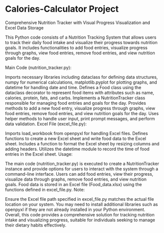 # Calories-Calculator Project
Comprehensive Nutrition Tracker with Visual Progress Visualization and Excel Data Storage

This Python code consists of a Nutrition Tracking System that allows users to track their daily food intake and visualize their progress towards nutrition goals. It includes functionalities to add food entries, visualize progress through graphs, view food entries, remove food entries, and view nutrition goals for the day.

Main Code (nutrition_tracker.py):

Imports necessary libraries including dataclass for defining data structures, numpy for numerical calculations, matplotlib.pyplot for plotting graphs, and datetime for handling date and time.
Defines a Food class using the dataclass decorator to represent food items with attributes such as name, calories, protein, fats, and carbs.
Implements a NutritionTracker class responsible for managing food entries and goals for the day.
Provides methods to add a new food entry, visualize progress through graphs, view food entries, remove food entries, and view nutrition goals for the day.
Uses helper methods to handle user input, print prompt messages, and perform data validation.
Excel File (excel_file.py):

Imports load_workbook from openpyxl for handling Excel files.
Defines functions to create a new Excel sheet and write food data to the Excel sheet.
Includes a function to format the Excel sheet by resizing columns and adding headers.
Utilizes the datetime module to record the time of food entries in the Excel sheet.
Usage:

The main code (nutrition_tracker.py) is executed to create a NutritionTracker instance and provide options for users to interact with the system through a command-line interface.
Users can add food entries, view their progress, visualize data through graphs, remove food entries, and view nutrition goals.
Food data is stored in an Excel file (Food_data.xlsx) using the functions defined in excel_file.py.
Note:

Ensure the Excel file path specified in excel_file.py matches the actual file location on your system.
You may need to install additional libraries such as openpyxl if they are not already installed in your Python environment.
Overall, this code provides a comprehensive solution for tracking nutrition intake and visualizing progress, suitable for individuals seeking to manage their dietary habits effectively.
